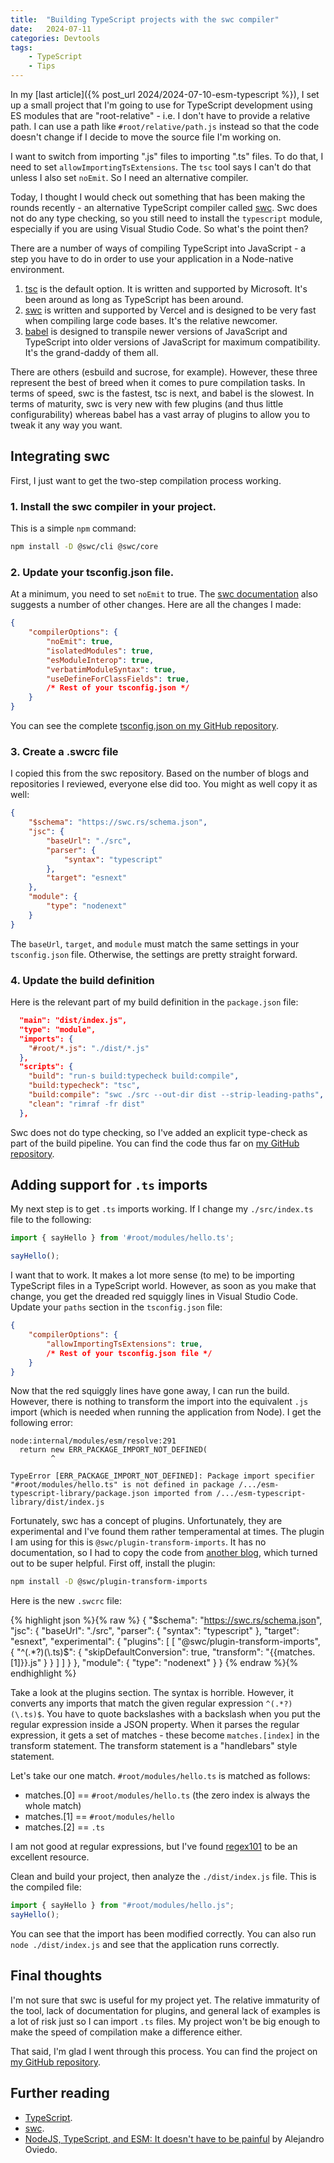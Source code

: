 ```yaml
---
title:  "Building TypeScript projects with the swc compiler"
date:   2024-07-11
categories: Devtools
tags:
    - TypeScript
    - Tips
---
```


In my [last article]({% post_url 2024/2024-07-10-esm-typescript %}), I set up a small project that I'm going to use for TypeScript development using ES modules that are "root-relative" - i.e. I don't have to provide a relative path.  I can use a path like `#root/relative/path.js` instead so that the code doesn't change if I decide to move the source file I'm working on.

I want to switch from importing ".js" files to importing ".ts" files.  To do that, I need to set `allowImportingTsExtensions`.  The `tsc` tool says I can't do that unless I also set `noEmit`.  So I need an alternative compiler. 

Today, I thought I would check out something that has been making the rounds recently - an alternative TypeScript compiler called [swc](https://swc.rs).  Swc does not do any type checking, so you still need to install the `typescript` module, especially if you are using Visual Studio Code.  So what's the point then?

There are a number of ways of compiling TypeScript into JavaScript - a step you have to do in order to use your application in a Node-native environment.

1. [tsc](https://typescriptlang.org) is the default option.  It is written and supported by Microsoft.  It's been around as long as TypeScript has been around.
2. [swc](https://swc.rs) is written and supported by Vercel and is designed to be very fast when compiling large code bases.  It's the relative newcomer.
3. [babel](https://babeljs.io/docs/en/) is designed to transpile newer versions of JavaScript and TypeScript into older versions of JavaScript for maximum compatibility.  It's the grand-daddy of them all.

There are others (esbuild and sucrose, for example).  However, these three represent the best of breed when it comes to pure compilation tasks.  In terms of speed, swc is the fastest, tsc is next, and babel is the slowest.  In terms of maturity, swc is very new with few plugins (and thus little configurability) whereas babel has a vast array of plugins to allow you to tweak it any way you want.

## Integrating swc

First, I just want to get the two-step compilation process working. 

### 1. Install the swc compiler in your project.

This is a simple `npm` command:

```bash
npm install -D @swc/cli @swc/core
```

### 2. Update your tsconfig.json file.

At a minimum, you need to set `noEmit` to true.  The [swc documentation](https://swc.rs/docs/migrating-from-tsc) also suggests a number of other changes.  Here are all the changes I made:

```json
{
    "compilerOptions": {
        "noEmit": true,
        "isolatedModules": true, 
        "esModuleInterop": true,
        "verbatimModuleSyntax": true,
        "useDefineForClassFields": true,
        /* Rest of your tsconfig.json */
    }
}
```

You can see the complete [tsconfig.json on my GitHub repository](https://github.com/adrianhall/esm-typescript-library/blob/v2/tsconfig.json).

### 3. Create a .swcrc file

I copied this from the swc repository.  Based on the number of blogs and repositories I reviewed, everyone else did too.  You might as well copy it as well:

```json
{
    "$schema": "https://swc.rs/schema.json",
    "jsc": {
        "baseUrl": "./src",
        "parser": {
            "syntax": "typescript"
        },
        "target": "esnext"
    },
    "module": {
        "type": "nodenext"
    }
}
```

The `baseUrl`, `target`, and `module` must match the same settings in your `tsconfig.json` file.  Otherwise, the settings are pretty straight forward.

### 4. Update the build definition

Here is the relevant part of my build definition in the `package.json` file:

```json
  "main": "dist/index.js",
  "type": "module",
  "imports": {
    "#root/*.js": "./dist/*.js"
  },
  "scripts": {
    "build": "run-s build:typecheck build:compile",
    "build:typecheck": "tsc",
    "build:compile": "swc ./src --out-dir dist --strip-leading-paths",
    "clean": "rimraf -fr dist"
  },
```

Swc does not do type checking, so I've added an explicit type-check as part of the build pipeline. You can find the code thus far on [my GitHub repository](https://github.com/adrianhall/esm-typescript-library/blob/v2).

## Adding support for `.ts` imports

My next step is to get `.ts` imports working.  If I change my `./src/index.ts` file to the following:

```typescript
import { sayHello } from '#root/modules/hello.ts';

sayHello();
```

I want that to work.  It makes a lot more sense (to me) to be importing TypeScript files in a TypeScript world.  However, as soon as you make that change, you get the dreaded red squiggly lines in Visual Studio Code.  Update your `paths` section in the `tsconfig.json` file:

```json
{
    "compilerOptions": {
        "allowImportingTsExtensions": true,
        /* Rest of your tsconfig.json file */
    }
}
```

Now that the red squiggly lines have gone away, I can run the build. However, there is nothing to transform the import into the equivalent `.js` import (which is needed when running the application from Node).  I get the following error:

```text
node:internal/modules/esm/resolve:291
  return new ERR_PACKAGE_IMPORT_NOT_DEFINED(
         ^

TypeError [ERR_PACKAGE_IMPORT_NOT_DEFINED]: Package import specifier "#root/modules/hello.ts" is not defined in package /.../esm-typescript-library/package.json imported from /.../esm-typescript-library/dist/index.js
```

Fortunately, swc has a concept of plugins.  Unfortunately, they are experimental and I've found them rather temperamental at times.  The plugin I am using for this is `@swc/plugin-transform-imports`.  It has no documentation, so I had to copy the code from [another blog](https://dev.to/a0viedo/nodejs-typescript-and-esm-it-doesnt-have-to-be-painful-438e), which turned out to be super helpful.  First off, install the plugin:

```bash
npm install -D @swc/plugin-transform-imports
```

Here is the new `.swcrc` file:

{% highlight json %}{% raw %}
{
    "$schema": "https://swc.rs/schema.json",
    "jsc": {
        "baseUrl": "./src",
        "parser": {
            "syntax": "typescript"
        },
        "target": "esnext",
        "experimental": {
            "plugins": [
                [
                    "@swc/plugin-transform-imports",
                    {
                        "^(.*?)(\\.ts)$": {
                            "skipDefaultConversion": true,
                            "transform": "{{matches.[1]}}.js"
                        }
                    }
                ]
            ]
        }
    },
    "module": {
        "type": "nodenext"
    }
}
{% endraw %}{% endhighlight %}

Take a look at the plugins section. The syntax is horrible.  However, it converts any imports that match the given regular expression `^(.*?)(\.ts)$`.  You have to quote backslashes with a backslash when you put the regular expression inside a JSON property.  When it parses the regular expression, it gets a set of matches - these become `matches.[index]` in the transform statement.  The transform statement is a "handlebars" style statement.  

Let's take our one match.  `#root/modules/hello.ts` is matched as follows:

* matches.[0] == `#root/modules/hello.ts` (the zero index is always the whole match)
* matches.[1] == `#root/modules/hello`
* matches.[2] == `.ts`

I am not good at regular expressions, but I've found [regex101](https://regex101.com/) to be an excellent resource.

Clean and build your project, then analyze the `./dist/index.js` file.  This is the compiled file:

```javascript
import { sayHello } from "#root/modules/hello.js";
sayHello();
```

You can see that the import has been modified correctly.  You can also run `node ./dist/index.js` and see that the application runs correctly.

## Final thoughts

I'm not sure that swc is useful for my project yet.  The relative immaturity of the tool, lack of documentation for plugins, and general lack of examples is a lot of risk just so I can import `.ts` files.  My project won't be big enough to make the speed of compilation make a difference either.

That said, I'm glad I went through this process.  You can find the project on [my GitHub repository](https://github.com/adrianhall/esm-typescript-library/blob/v3).

## Further reading

* [TypeScript](https://typescriptlang.org).
* [swc](https://swc.rs).
* [NodeJS, TypeScript, and ESM: It doesn't have to be painful](https://dev.to/a0viedo/nodejs-typescript-and-esm-it-doesnt-have-to-be-painful-438e) by Alejandro Oviedo.